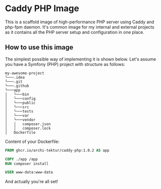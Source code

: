 # Caddy PHP Image
This is a scaffold image of high-performance PHP server using Caddy and php-fpm daemon. It's common image for my 
internal and external projects as it contains all the PHP server setup and configuration in one place.

## How to use this image
The simplest possible way of implementing it is shown below. Let's assume you have a Symfony (PHP) project with 
structure as follows:

```
my-awesome-project
└───.idea
└───.git  
└───.github
└───app
│   └───bin
│   └───config
│   └───public
│   └───src
│   └───tests
│   └───var
│   └───vendor
│   │   composer.json
│   │   composer.lock
│   Dockerfile
```


Content of your Dockerfile:

```dockerfile
FROM ghcr.io/archi-tektur/caddy-php:1.0.2 AS app

COPY ./app /app
RUN composer install

USER www-data:www-data
```
And actually you're all set!
